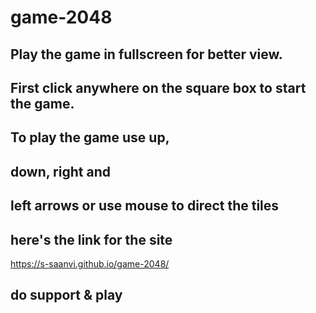 # game-2048
## Play the game in fullscreen for better view. 
## First click anywhere on the square box to start the game. 
## To play the game use up, 
## down, right and
## left arrows or use mouse to direct the tiles
## here's the link for the site
 https://s-saanvi.github.io/game-2048/

## do support & play